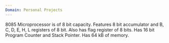 ```yaml
---
Domain: Personal Projects
---
```

8085 Microprocessor is of 8 bit capacity.
Features 8 bit accumulator and B, C, D, E, H, L registers of 8 bit.
Also has flag register of 8 bits.
Has 16 bit Program Counter and Stack Pointer.
Has 64 kB of memory.
